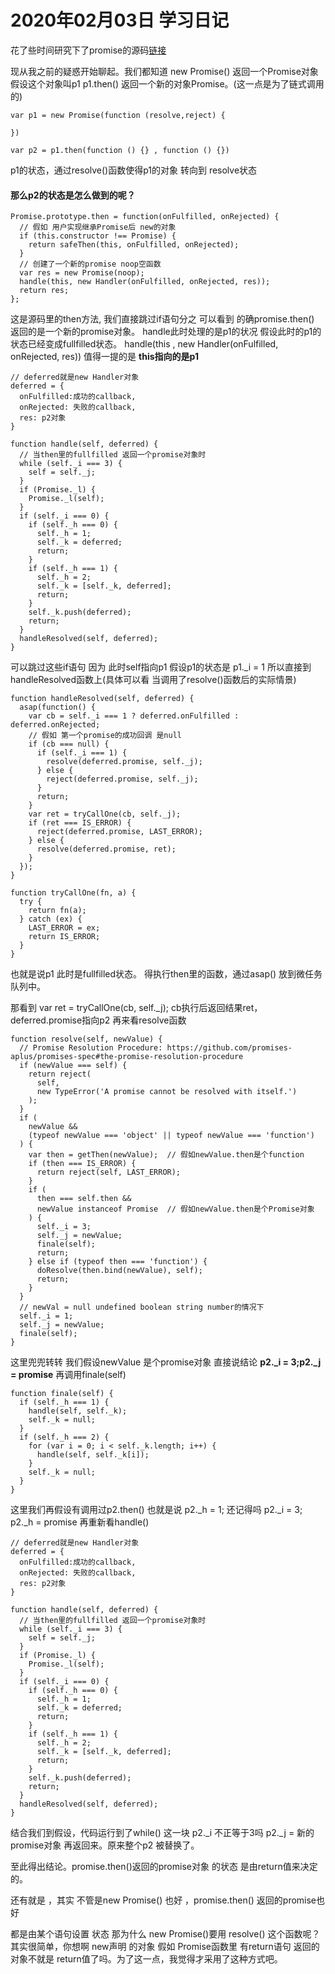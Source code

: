 # 2020年02月03日 学习日记

花了些时间研究下了promise的源码[链接](https://github.com/then/promise)

现从我之前的疑惑开始聊起。我们都知道 new Promise() 返回一个Promise对象 假设这个对象叫p1
p1.then() 返回一个新的对象Promise。(这一点是为了链式调用的)

```
var p1 = new Promise(function (resolve,reject) {

})

var p2 = p1.then(function () {} , function () {})
```

p1的状态，通过resolve()函数使得p1的对象 转向到 resolve状态

#### 那么p2的状态是怎么做到的呢？

```
Promise.prototype.then = function(onFulfilled, onRejected) {
  // 假如 用户实现继承Promise后 new的对象
  if (this.constructor !== Promise) {
    return safeThen(this, onFulfilled, onRejected);
  }
  // 创建了一个新的promise noop空函数
  var res = new Promise(noop);
  handle(this, new Handler(onFulfilled, onRejected, res));
  return res;
};
```

这是源码里的then方法, 我们直接跳过if语句分之
可以看到 的确promise.then() 返回的是一个新的promise对象。
handle此时处理的是p1的状况 假设此时的p1的状态已经变成fullfilled状态。
handle(this , new Handler(onFulfilled, onRejected, res))
值得一提的是 **this指向的是p1**
```
// deferred就是new Handler对象
deferred = {
  onFulfilled:成功的callback,
  onRejected: 失败的callback,
  res: p2对象
}

function handle(self, deferred) {
  // 当then里的fullfilled 返回一个promise对象时
  while (self._i === 3) {
    self = self._j;
  }
  if (Promise._l) {
    Promise._l(self);
  }
  if (self._i === 0) {
    if (self._h === 0) {
      self._h = 1;
      self._k = deferred;
      return;
    }
    if (self._h === 1) {
      self._h = 2;
      self._k = [self._k, deferred];
      return;
    }
    self._k.push(deferred);
    return;
  }
  handleResolved(self, deferred);
}

```

可以跳过这些if语句 因为 此时self指向p1
假设p1的状态是 p1._i = 1 所以直接到handleResolved函数上(具体可以看 当调用了resolve()函数后的实际情景)

```
function handleResolved(self, deferred) {
  asap(function() {
    var cb = self._i === 1 ? deferred.onFulfilled : deferred.onRejected;
    // 假如 第一个promise的成功回调 是null
    if (cb === null) {
      if (self._i === 1) {
        resolve(deferred.promise, self._j);
      } else {
        reject(deferred.promise, self._j);
      }
      return;
    }
    var ret = tryCallOne(cb, self._j);
    if (ret === IS_ERROR) {
      reject(deferred.promise, LAST_ERROR);
    } else {
      resolve(deferred.promise, ret);
    }
  });
}

function tryCallOne(fn, a) {
  try {
    return fn(a);
  } catch (ex) {
    LAST_ERROR = ex;
    return IS_ERROR;
  }
}
```

也就是说p1 此时是fullfilled状态。 得执行then里的函数，通过asap() 放到微任务队列中。

那看到 var ret = tryCallOne(cb, self._j);
cb执行后返回结果ret，deferred.promise指向p2
再来看resolve函数
```
function resolve(self, newValue) {
  // Promise Resolution Procedure: https://github.com/promises-aplus/promises-spec#the-promise-resolution-procedure
  if (newValue === self) {
    return reject(
      self,
      new TypeError('A promise cannot be resolved with itself.')
    );
  }
  if (
    newValue &&
    (typeof newValue === 'object' || typeof newValue === 'function')
  ) {
    var then = getThen(newValue);  // 假如newValue.then是个function
    if (then === IS_ERROR) {
      return reject(self, LAST_ERROR);
    }
    if (
      then === self.then &&
      newValue instanceof Promise  // 假如newValue.then是个Promise对象
    ) {
      self._i = 3;
      self._j = newValue;
      finale(self);
      return;
    } else if (typeof then === 'function') {
      doResolve(then.bind(newValue), self);
      return;
    }
  }
  // newVal = null undefined boolean string number的情况下
  self._i = 1;
  self._j = newValue;
  finale(self);
}
```
这里兜兜转转 我们假设newValue 是个promise对象 直接说结论
**p2._i = 3;p2._j = promise**
再调用finale(self)

```
function finale(self) {
  if (self._h === 1) {
    handle(self, self._k);
    self._k = null;
  }
  if (self._h === 2) {
    for (var i = 0; i < self._k.length; i++) {
      handle(self, self._k[i]);
    }
    self._k = null;
  }
}
```

这里我们再假设有调用过p2.then() 也就是说 p2._h = 1;
还记得吗 p2._i = 3; p2._h = promise
再重新看handle()

```
// deferred就是new Handler对象
deferred = {
  onFulfilled:成功的callback,
  onRejected: 失败的callback,
  res: p2对象
}

function handle(self, deferred) {
  // 当then里的fullfilled 返回一个promise对象时
  while (self._i === 3) {
    self = self._j;
  }
  if (Promise._l) {
    Promise._l(self);
  }
  if (self._i === 0) {
    if (self._h === 0) {
      self._h = 1;
      self._k = deferred;
      return;
    }
    if (self._h === 1) {
      self._h = 2;
      self._k = [self._k, deferred];
      return;
    }
    self._k.push(deferred);
    return;
  }
  handleResolved(self, deferred);
}

```

结合我们到假设，代码运行到了while() 这一块
p2.\_i 不正等于3吗 p2._j = 新的promise对象
再返回来。原来整个p2 被替换了。

至此得出结论。promise.then()返回的promise对象 的状态 是由return值来决定的。

还有就是 ，其实 不管是new Promise() 也好 ，promise.then() 返回的promise也好

都是由某个语句设置 状态
那为什么 new Promise()要用 resolve() 这个函数呢？
其实很简单，你想啊 new声明 的对象 假如 Promise函数里 有return语句
返回的对象不就是 return值了吗。为了这一点，我觉得才采用了这种方式吧。